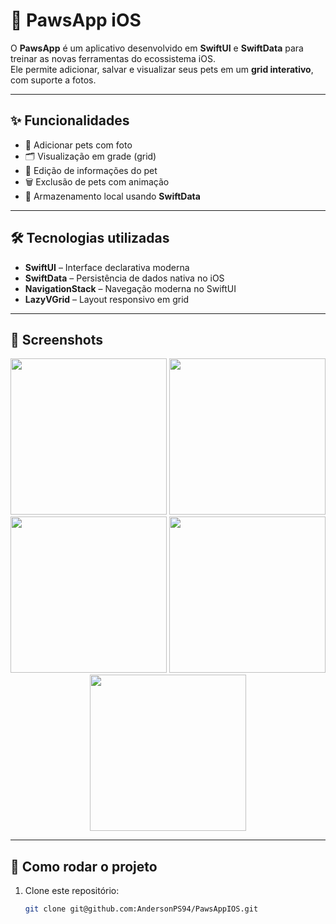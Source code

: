 # 🐾 PawsApp iOS

O **PawsApp** é um aplicativo desenvolvido em **SwiftUI** e **SwiftData** para treinar as novas ferramentas do ecossistema iOS.  
Ele permite adicionar, salvar e visualizar seus pets em um **grid interativo**, com suporte a fotos.  

---

## ✨ Funcionalidades

- 📸 Adicionar pets com foto  
- 🗂️ Visualização em grade (grid)  
- 📝 Edição de informações do pet  
- 🗑️ Exclusão de pets com animação  
- 💾 Armazenamento local usando **SwiftData**

---

## 🛠️ Tecnologias utilizadas

- **SwiftUI** – Interface declarativa moderna  
- **SwiftData** – Persistência de dados nativa no iOS  
- **NavigationStack** – Navegação moderna no SwiftUI  
- **LazyVGrid** – Layout responsivo em grid  

---

## 📱 Screenshots

<p align="center">
  <img src="https://github.com/user-attachments/assets/30854254-0381-4b34-87f9-f795f824d794" width="250">
  <img src="https://github.com/user-attachments/assets/ba76b6d4-617a-438d-9b73-111309912c38" width="250">
  <img src="https://github.com/user-attachments/assets/7c3caf8f-b8c5-4f14-8444-66cf69592e9c" width="250">
  <img src="https://github.com/user-attachments/assets/11863e12-929c-471e-84d2-8f1140d8a302" width="250">
  <img src="https://github.com/user-attachments/assets/12e69d1a-1345-4e72-ad85-d4f649af899d" width="250">
</p>

---

## 🚀 Como rodar o projeto

1. Clone este repositório:  
   ```bash
   git clone git@github.com:AndersonPS94/PawsAppIOS.git
